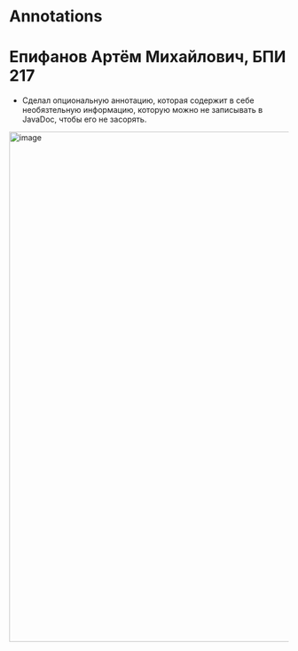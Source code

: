 # Annotations
# Епифанов Артём Михайлович, БПИ 217
* Сделал опциональную аннотацию, которая содержит в себе необязтельную информацию, которую можно не записывать в JavaDoc, чтобы его не засорять. <br>
<img width="919" alt="image" src="https://user-images.githubusercontent.com/66753948/227268363-d2863e3a-c590-46f2-a7c0-6ff7eef7c748.png">
